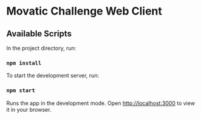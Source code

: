 # Movatic Challenge Web Client

## Available Scripts

In the project directory, run:

### `npm install`

To start the development server, run:

### `npm start`

Runs the app in the development mode.
Open [http://localhost:3000](http://localhost:3000) to view it in your browser.
